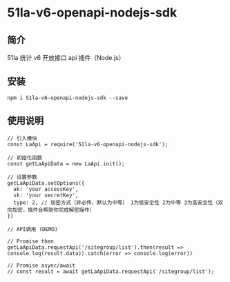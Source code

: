 # 51la-v6-openapi-nodejs-sdk

## 简介

51la 统计 v6 开放接口 api 插件（Node.js）

## 安装

```
npm i 51la-v6-openapi-nodejs-sdk --save
```

## 使用说明

```
// 引入模块
const LaApi = require('51la-v6-openapi-nodejs-sdk');

// 初始化函数
const getLaApiData = new LaApi.init();

// 设置参数
getLaApiData.setOptions({
  ak: 'your accessKey',
  sk: 'your secretKey',
  type: 2, // 加密方式（非必传，默认为中等） 1为低安全性 2为中等 3为高安全性（双向加密，插件会帮助你完成解密操作）
})

// API调用 (DEMO)

// Promise then
getLaApiData.requestApi('/sitegroup/list').then(result => console.log(result.data)).catch(error => console.log(error))

// Promise async/await
// const result = await getLaApiData.requestApi('/sitegroup/list');

```
